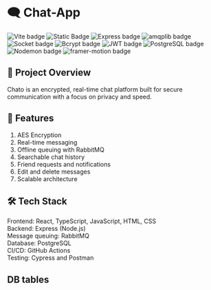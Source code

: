 # 🗨️ Chat-App
![Vite badge](https://img.shields.io/badge/Vite-5.4.10-orange)
![Static Badge](https://img.shields.io/badge/React-18.2.0-blue)
![Express badge](https://img.shields.io/badge/Express-4.19.2-green)
![amqplib badge](https://img.shields.io/badge/amqplib-0.10.4-purple)
![Socket badge](https://img.shields.io/badge/Socket-4.7.5-yellow)
![Bcrypt badge](https://img.shields.io/badge/Bcrypt-5.1.1-blue)
![JWT badge](https://img.shields.io/badge/JWT-9.0.2-purple)
![PostgreSQL badge](https://img.shields.io/badge/PostgreSQL-15.8.0-purple)
![Nodemon badge](https://img.shields.io/badge/Nodemon-3.1.4-yellow)
![framer-motion badge](https://img.shields.io/badge/framerMotion-11.5.4-brown)

## 🚀 Project Overview

Chato is an encrypted, real-time chat platform built for secure communication with a focus on privacy and speed.

## 📌 Features

1. AES Encryption
2. Real-time messaging
3. Offline queuing with RabbitMQ
4. Searchable chat history
5. Friend requests and notifications
6. Edit and delete messages
7. Scalable architecture
    
## 🛠️ Tech Stack
Frontend:          React, TypeScript, JavaScript, HTML, CSS <br>
Backend:           Express (Node.js) <br>
Message queuing:   RabbitMQ <br>
Database:          PostgreSQL <br>
CI/CD:             GitHub Actions <br>
Testing:           Cypress and Postman <br>

## DB tables
